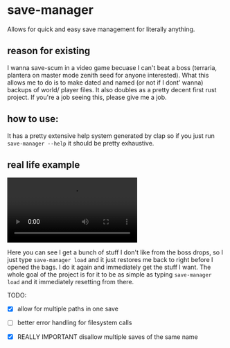 # save-manager

Allows for quick and easy save management for literally anything.

## reason for existing

I wanna save-scum in a video game becuase I can't beat a boss (terraria,
plantera on master mode zenith seed for anyone interested). What this allows
me to do is to make dated and named (or not if I dont' wanna) backups of world/
player files. It also doubles as a pretty decent first rust project. If you're
a job seeing this, please give me a job.

## how to use:

It has a pretty extensive help system generated by clap so if you just run
`save-manager --help` it should be pretty exhaustive.

## real life example

<video src="https://github.com/andOrlando/save-manager/assets/59105749/009364af-49d6-4668-9da2-c32b443209ee"></video>

Here you can see I get a bunch of stuff I don't like from the boss drops, so I
just type `save-manager load` and it just restores me back to right before I
opened the bags. I do it again and immediately get the stuff I want. The whole
goal of the project is for it to be as simple as typing `save-manager load` and
it immediately resetting from there.

TODO:
- [X] allow for multiple paths in one save
- [ ] better error handling for filesystem calls
- [X] REALLY IMPORTANT disallow multiple saves of the same name

